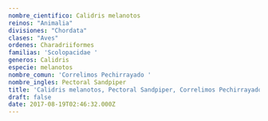 ```yaml
---
nombre_cientifico: Calidris melanotos
reinos: "Animalia"
divisiones: "Chordata"
clases: "Aves"
ordenes: Charadriiformes
familias: 'Scolopacidae '
generos: Calidris
especie: melanotos
nombre_comun: 'Correlimos Pechirrayado '
nombre_ingles: Pectoral Sandpiper
title: 'Calidris melanotos, Pectoral Sandpiper, Correlimos Pechirrayado '
draft: false
date: 2017-08-19T02:46:32.000Z
---
```


